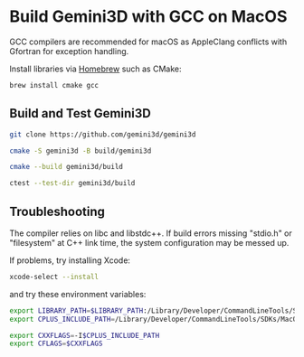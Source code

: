 # Build Gemini3D with GCC on MacOS

GCC compilers are recommended for macOS as AppleClang conflicts with Gfortran for exception handling.

Install libraries via [Homebrew](https://brew.sh) such as CMake:

```sh
brew install cmake gcc
```
## Build and Test Gemini3D

```sh
git clone https://github.com/gemini3d/gemini3d

cmake -S gemini3d -B build/gemini3d

cmake --build gemini3d/build

ctest --test-dir gemini3d/build
```

## Troubleshooting

The compiler relies on libc and libstdc++.
If build errors missing "stdio.h" or "filesystem" at C++ link time, the system configuration may be messed up.

If problems, try installing Xcode:

```sh
xcode-select --install
```

and try these environment variables:

```sh
export LIBRARY_PATH=$LIBRARY_PATH:/Library/Developer/CommandLineTools/SDKs/MacOSX.sdk/usr/lib
export CPLUS_INCLUDE_PATH=/Library/Developer/CommandLineTools/SDKs/MacOSX.sdk/usr/include

export CXXFLAGS=-I$CPLUS_INCLUDE_PATH
export CFLAGS=$CXXFLAGS
```
